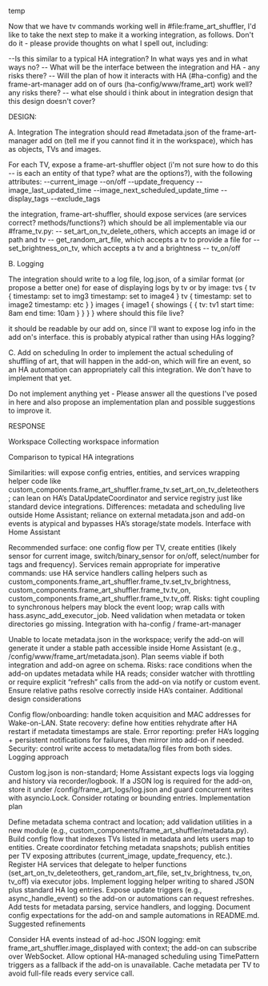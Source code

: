 temp

Now that we have tv commands working well in #file:frame_art_shuffler, I'd like to take the next step to make it a working integration, as follows. Don't do it - please provide thoughts on what I spell out, including: 

--Is this similar to a typical HA integration? In what ways yes and in what ways no?
-- What will be the interface between the integration and HA - any risks there?
-- Will the plan of how it interacts with HA (#ha-config) and the frame-art-manager add on of ours (ha-config/www/frame_art) work well? any risks there? 
-- what else should i think about in integration design that this design doesn't cover? 

DESIGN: 

A. Integration 
The integration should read #metadata.json of the frame-art-manager add on (tell me if you cannot find it in the workspace), which has as objects, TVs and images. 

For each TV, expose a frame-art-shuffler object (i'm not sure how to do this -- is each an entity of that type? what are the options?), with the following attributes: 
--current_image
--on/off
--update_frequency
--image_last_updated_time
--image_next_scheduled_update_time
--display_tags
--exclude_tags

the integration, frame-art-shuffler, should expose services (are services correct? methods/functions?) which should be all implementable via our #frame_tv.py: 
-- set_art_on_tv_delete_others, which accepts an image id or path and tv
-- get_random_art_file, which accepts a tv to provide a file for
-- set_brightness_on_tv, which accepts a tv and a brightness
-- tv_on/off

B. Logging

The integration should write to a log file, log.json, of a similar format (or propose a better one) for ease of displaying logs by tv or by image: 
tvs {
    tv {
        timestamp: set to img3 
        timestamp: set to image4
    }
    tv {
        timestamp: set to image2
        timestamp: etc
    }
}
images {
    image1 {
        showings  {
            {
            tv: tv1
            start time: 8am
            end time: 10am
            }
        }
    }
}
where should this file live? 

it should be readable by our add on, since I'll want to expose log info in the add on's interface. this is probably atypical rather than using HAs logging?

C. Add on scheduling
In order to implement the actual scheduling of shuffling of art, that will happen in the add-on, which will fire an event, so an HA automation can appropriately call this integration. We don't have to implement that yet. 

Do not implement anything yet - Please answer all the questions I've posed in here and also propose an implementation plan and possible suggestions to improve it. 


RESPONSE

Workspace
Collecting workspace information

Comparison to typical HA integrations

Similarities: will expose config entries, entities, and services wrapping helper code like custom_components.frame_art_shuffler.frame_tv.set_art_on_tv_deleteothers; can lean on HA’s DataUpdateCoordinator and service registry just like standard device integrations.
Differences: metadata and scheduling live outside Home Assistant; reliance on external metadata.json and add-on events is atypical and bypasses HA’s storage/state models.
Interface with Home Assistant

Recommended surface: one config flow per TV, create entities (likely sensor for current image, switch/binary_sensor for on/off, select/number for tags and frequency). Services remain appropriate for imperative commands: use HA service handlers calling helpers such as custom_components.frame_art_shuffler.frame_tv.set_tv_brightness, custom_components.frame_art_shuffler.frame_tv.tv_on, custom_components.frame_art_shuffler.frame_tv.tv_off.
Risks: tight coupling to synchronous helpers may block the event loop; wrap calls with hass.async_add_executor_job. Need validation when metadata or token directories go missing.
Integration with ha-config / frame-art-manager

Unable to locate metadata.json in the workspace; verify the add-on will generate it under a stable path accessible inside Home Assistant (e.g., /config/www/frame_art/metadata.json).
Plan seems viable if both integration and add-on agree on schema. Risks: race conditions when the add-on updates metadata while HA reads; consider watcher with throttling or require explicit “refresh” calls from the add-on via notify or custom event. Ensure relative paths resolve correctly inside HA’s container.
Additional design considerations

Config flow/onboarding: handle token acquisition and MAC addresses for Wake-on-LAN.
State recovery: define how entities rehydrate after HA restart if metadata timestamps are stale.
Error reporting: prefer HA’s logging + persistent notifications for failures, then mirror into add-on if needed.
Security: control write access to metadata/log files from both sides.
Logging approach

Custom log.json is non-standard; Home Assistant expects logs via logging and history via recorder/logbook. If a JSON log is required for the add-on, store it under /config/frame_art_logs/log.json and guard concurrent writes with asyncio.Lock. Consider rotating or bounding entries.
Implementation plan

Define metadata schema contract and location; add validation utilities in a new module (e.g., custom_components/frame_art_shuffler/metadata.py).
Build config flow that indexes TVs listed in metadata and lets users map to entities.
Create coordinator fetching metadata snapshots; publish entities per TV exposing attributes (current_image, update_frequency, etc.).
Register HA services that delegate to helper functions (set_art_on_tv_deleteothers, get_random_art_file, set_tv_brightness, tv_on, tv_off) via executor jobs.
Implement logging helper writing to shared JSON plus standard HA log entries.
Expose update triggers (e.g., async_handle_event) so the add-on or automations can request refreshes.
Add tests for metadata parsing, service handlers, and logging.
Document config expectations for the add-on and sample automations in README.md.
Suggested refinements

Consider HA events instead of ad-hoc JSON logging: emit frame_art_shuffler.image_displayed with context; the add-on can subscribe over WebSocket.
Allow optional HA-managed scheduling using TimePattern triggers as a fallback if the add-on is unavailable.
Cache metadata per TV to avoid full-file reads every service call.